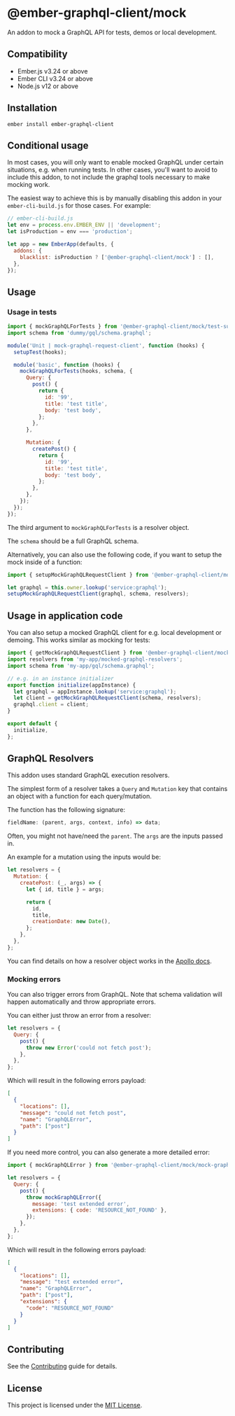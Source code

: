 # @ember-graphql-client/mock

An addon to mock a GraphQL API for tests, demos or local development.

## Compatibility

- Ember.js v3.24 or above
- Ember CLI v3.24 or above
- Node.js v12 or above

## Installation

```
ember install ember-graphql-client
```

## Conditional usage

In most cases, you will only want to enable mocked GraphQL under certain situations, e.g. when running tests.
In other cases, you'll want to avoid to include this addon, to not include the graphql tools necessary to make mocking work.

The easiest way to achieve this is by manually disabling this addon in your `ember-cli-build.js` for those cases. For example:

```js
// ember-cli-build.js
let env = process.env.EMBER_ENV || 'development';
let isProduction = env === 'production';

let app = new EmberApp(defaults, {
  addons: {
    blacklist: isProduction ? ['@ember-graphql-client/mock'] : [],
  },
});
```

## Usage

### Usage in tests

```js
import { mockGraphQLForTests } from '@ember-graphql-client/mock/test-support/helpers';
import schema from 'dummy/gql/schema.graphql';

module('Unit | mock-graphql-request-client', function (hooks) {
  setupTest(hooks);

  module('basic', function (hooks) {
    mockGraphQLForTests(hooks, schema, {
      Query: {
        post() {
          return {
            id: '99',
            title: 'test title',
            body: 'test body',
          };
        },
      },

      Mutation: {
        createPost() {
          return {
            id: '99',
            title: 'test title',
            body: 'test body',
          };
        },
      },
    });
  });
});
```

The third argument to `mockGraphQLForTests` is a resolver object.

The `schema` should be a full GraphQL schema.

Alternatively, you can also use the following code, if you want to setup the mock inside of a function:

```js
import { setupMockGraphQLRequestClient } from '@ember-graphql-client/mock/test-support/helpers';

let graphql = this.owner.lookup('service:graphql');
setupMockGraphQLRequestClient(graphql, schema, resolvers);
```

## Usage in application code

You can also setup a mocked GraphQL client for e.g. local development or demoing.
This works similar as mocking for tests:

```js
import { getMockGraphQLRequestClient } from '@ember-graphql-client/mock/mock-graphql-request-client';
import resolvers from 'my-app/mocked-graphql-resolvers';
import schema from 'my-app/gql/schema.graphql';

// e.g. in an instance initializer
export function initialize(appInstance) {
  let graphql = appInstance.lookup('service:graphql');
  let client = getMockGraphQLRequestClient(schema, resolvers);
  graphql.client = client;
}

export default {
  initialize,
};
```

## GraphQL Resolvers

This addon uses standard GraphQL execution resolvers.

The simplest form of a resolver takes a `Query` and `Mutation` key that contains an object with a function for each query/mutation.

The function has the following signature:

```js
fieldName: (parent, args, context, info) => data;
```

Often, you might not have/need the `parent`. The `args` are the inputs passed in.

An example for a mutation using the inputs would be:

```js
let resolvers = {
  Mutation: {
    createPost: (_, args) => {
      let { id, title } = args;

      return {
        id,
        title,
        creationDate: new Date(),
      };
    },
  },
};
```

You can find details on how a resolver object works in the
[Apollo docs](https://www.apollographql.com/docs/tutorial/resolvers/).

### Mocking errors

You can also trigger errors from GraphQL.
Note that schema validation will happen automatically and throw appropriate errors.

You can either just throw an error from a resolver:

```js
let resolvers = {
  Query: {
    post() {
      throw new Error('could not fetch post');
    },
  },
};
```

Which will result in the following errors payload:

```json
[
  {
    "locations": [],
    "message": "could not fetch post",
    "name": "GraphQLError",
    "path": ["post"]
  }
]
```

If you need more control, you can also generate a more detailed error:

```js
import { mockGraphQLError } from '@ember-graphql-client/mock/mock-graphql-error';

let resolvers = {
  Query: {
    post() {
      throw mockGraphQLError({
        message: 'test extended error',
        extensions: { code: 'RESOURCE_NOT_FOUND' },
      });
    },
  },
};
```

Which will result in the following errors payload:

```json
[
  {
    "locations": [],
    "message": "test extended error",
    "name": "GraphQLError",
    "path": ["post"],
    "extensions": {
      "code": "RESOURCE_NOT_FOUND"
    }
  }
]
```

## Contributing

See the [Contributing](CONTRIBUTING.md) guide for details.

## License

This project is licensed under the [MIT License](LICENSE.md).
